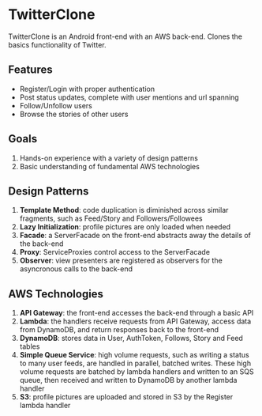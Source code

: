 # TwitterClone
TwitterClone is an Android front-end with an AWS back-end. Clones the basics functionality of Twitter.

## Features
- Register/Login with proper authentication
- Post status updates, complete with user mentions and url spanning
- Follow/Unfollow users
- Browse the stories of other users

## Goals
1. Hands-on experience with a variety of design patterns
2. Basic understanding of fundamental AWS technologies

## Design Patterns
1. **Template Method**: code duplication is diminished across similar fragments, such as Feed/Story and Followers/Followees
2. **Lazy Initialization**: profile pictures are only loaded when needed
3. **Facade**: a ServerFacade on the front-end abstracts away the details of the back-end
4. **Proxy**: ServiceProxies control access to the ServerFacade
5. **Observer**: view presenters are registered as observers for the asyncronous calls to the back-end

## AWS Technologies
1. **API Gateway**: the front-end accesses the back-end through a basic API
2. **Lambda**: the handlers receive requests from API Gateway, access data from DynamoDB, and return responses back to the front-end
3. **DynamoDB**: stores data in User, AuthToken, Follows, Story and Feed tables
4. **Simple Queue Service**: high volume requests, such as writing a status to many user feeds, are handled in parallel, batched writes. These high volume requests are batched by lambda handlers and written to an SQS queue, then received and written to DynamoDB by another lambda handler
5. **S3**: profile pictures are uploaded and stored in S3 by the Register lambda handler
